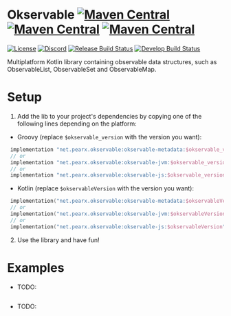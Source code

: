 # Okservable [![Maven Central](https://img.shields.io/maven-central/v/net.pearx.okservable/okservable-metadata.svg?label=common&logo=kotlin&logoColor=white)](https://search.maven.org/search?q=g:%22net.pearx.okservable%22%20AND%20a:%22okservable-metadata%22) [![Maven Central](https://img.shields.io/maven-central/v/net.pearx.okservable/okservable-jvm.svg?label=jvm&logo=java&logoColor=white)](https://search.maven.org/search?q=g:%22net.pearx.okservable%22%20AND%20a:%22okservable-jvm%22) [![Maven Central](https://img.shields.io/maven-central/v/net.pearx.okservable/okservable-js.svg?label=js&logo=javascript&logoColor=white)](https://search.maven.org/search?q=g:%22net.pearx.okservable%22%20AND%20a:%22okservable-js%22)
[![License](https://img.shields.io/github/license/pearxteam/okservable.svg)](https://raw.githubusercontent.com/pearxteam/okservable/master/LICENSE.TXT)
[![Discord](https://img.shields.io/discord/136085738151346176.svg?logo=discord&logoColor=white)](https://discord.gg/q9cX9QE)
[![Release Build Status](https://img.shields.io/jenkins/build/https/ci.pearx.net/job/pearxteam/job/okservable/job/master.svg?label=build%20%5Bmaster%5D&logo=jenkins&logoColor=white)](https://ci.pearx.net/job/pearxteam/job/okservable/job/master/)
[![Develop Build Status](https://img.shields.io/jenkins/build/https/ci.pearx.net/job/pearxteam/job/okservable/job/develop.svg?label=build%20%5Bdevelop%5D&logo=jenkins&logoColor=white)](https://ci.pearx.net/job/pearxteam/job/okservable/job/develop/)

Multiplatform Kotlin library containing observable data structures, such as ObservableList, ObservableSet and ObservableMap.

# Setup
1. Add the lib to your project's dependencies by copying one of the following lines depending on the platform: 
 - Groovy (replace `$okservable_version` with the version you want):
```groovy
 implementation "net.pearx.okservable:okservable-metadata:$okservable_version" // for Common
 // or
 implementation "net.pearx.okservable:okservable-jvm:$okservable_version" // for JVM
 // or
 implementation "net.pearx.okservable:okservable-js:$okservable_version" // for JS
```
 - Kotlin (replace `$okservableVersion` with the version you want):
```kotlin
 implementation("net.pearx.okservable:okservable-metadata:$okservableVersion") // for Common
 // or
 implementation("net.pearx.okservable:okservable-jvm:$okservableVersion") // for JVM
 // or
 implementation("net.pearx.okservable:okservable-js:$okservableVersion") // for JS
```
2. Use the library and have fun!

# Examples
 - TODO:
```kotlin
```
 - TODO:
```kotlin
```